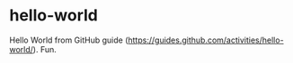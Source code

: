 # hello-world
Hello World from GitHub guide (https://guides.github.com/activities/hello-world/).
Fun.
